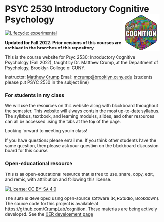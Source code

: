 # PSYC 2530 Introductory Cognitive Psychology <a href='https:/crumplab.github.io/cognition'><img src="man/figures/logo.png" align="right" height="120.5"/></a>

<!-- badges: start -->

[![Lifecycle: experimental](https://img.shields.io/badge/lifecycle-experimental-orange.svg)](https://www.tidyverse.org/lifecycle/#experimental)

<!-- badges: end -->

**Updated for Fall 2022. Prior versions of this courses are archived in the branches of this repository.**

This is the course website for Psyc 2530: Introductory Cognitive Psychology (Fall 2022), taught by Dr. Matthew Crump, at the Department of Psychology, Brooklyn College of CUNY.

Instructor: [Matthew Crump](https://www.crumplab.com) Email: [mcrump\@brooklyn.cuny.edu](mcrump@brooklyn.cuny.edu) (students please put PSYC 2530 in the subject line)

### For students in my class

We will use the resources on this website along with blackboard throughout the semester. This website will always contain the most up-to-date syllabus. The syllabus, textbook, and learning modules, slides, and other resources can all be accessed using the tabs at the top of the page.

Looking forward to meeting you in class!

If you have questions please email me. If you think other students have the same question, then please ask your question on the blackboard discussion board for this course.

### Open-educational resource

This is an open-educational resource that is free to use, share, copy, edit, and remix, with attribution and following this license.

[![License: CC BY-SA 4.0](https://img.shields.io/badge/License-CC%20BY--SA%204.0-lightgrey.svg)](https://creativecommons.org/licenses/by-sa/4.0/)

The suite is developed using open-source software (R, RStudio, Bookdown). The source code for this project is available at <https://github.com/CrumpLab/cognition>. These materials are being actively developed. See the [OER development page](articles/oer/oer.html)
